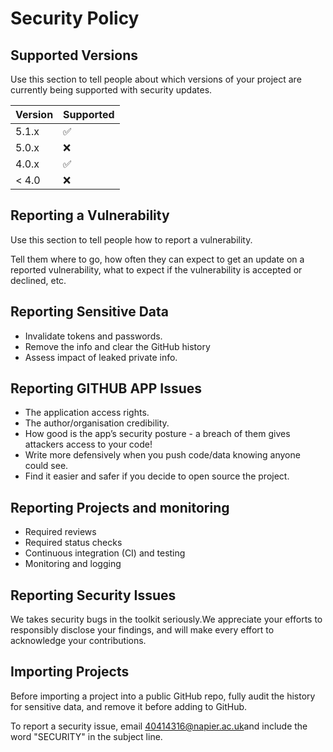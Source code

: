 # Security Policy

## Supported Versions

Use this section to tell people about which versions of your project are
currently being supported with security updates.

| Version | Supported          |
| ------- | ------------------ |
| 5.1.x   | :white_check_mark: |
| 5.0.x   | :x:                |
| 4.0.x   | :white_check_mark: |
| < 4.0   | :x:                |

## Reporting a Vulnerability

Use this section to tell people how to report a vulnerability.

Tell them where to go, how often they can expect to get an update on a
reported vulnerability, what to expect if the vulnerability is accepted or
declined, etc.

## Reporting Sensitive Data 
* Invalidate tokens and passwords.
* Remove the info and clear the GitHub history
* Assess impact of leaked private info.

## Reporting GITHUB APP Issues 

* The application access rights.
* The author/organisation credibility.
* How good is the app’s security posture - a breach of them gives attackers access to your code!
* Write more defensively when you push code/data knowing anyone could see.
* Find it easier and safer if you decide to open source the project.

## Reporting Projects and monitoring
* Required reviews
* Required status checks
* Continuous integration (CI) and testing
* Monitoring and logging
     

## Reporting Security Issues
We takes security bugs in the toolkit seriously.We appreciate your efforts to responsibly disclose your findings, and will make every effort to acknowledge your contributions.

## Importing Projects 
Before importing a project into a public GitHub repo, fully audit the
history for sensitive data, and remove it before adding to GitHub.

To report a security issue, email
[40414316@napier.ac.uk](mailto:40414316@napier.ac.uk?subject=SECURITY)and include the
word "SECURITY" in the subject line.
